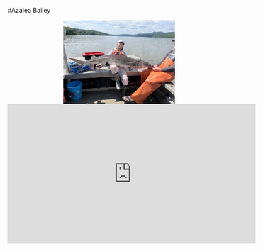 
#Azalea Bailey

<img src="./sturgeon.jpg" style="width:50%; margin:auto; display:block">





<iframe width="560" height="315" src="https://www.youtube.com/embed/y6pEInI5c6Y" title="YouTube video player" frameborder="0" allow="accelerometer; autoplay; clipboard-write; encrypted-media; gyroscope; picture-in-picture" allowfullscreen></iframe>
